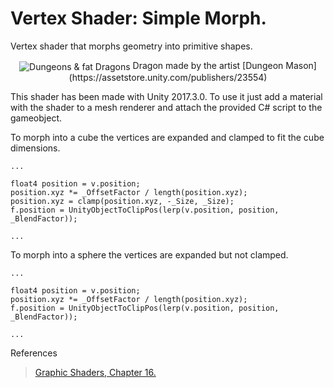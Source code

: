 # Vertex Shader: Simple Morph.

Vertex shader that morphs geometry into primitive shapes.

<p align="center">
  <img align="center" src="example.gif" title="Dungeons & fat Dragons">
  Dragon made by the artist [Dungeon Mason](https://assetstore.unity.com/publishers/23554)
</p>

This shader has been made with Unity 2017.3.0. To use it just add a material with the shader to a mesh renderer and attach the provided C# script to the gameobject.

To morph into a cube the vertices are expanded and clamped to fit the cube dimensions.
```
...

float4 position = v.position;
position.xyz *= _OffsetFactor / length(position.xyz);
position.xyz = clamp(position.xyz, -_Size, _Size);
f.position = UnityObjectToClipPos(lerp(v.position, position, _BlendFactor));

...
```

To morph into a sphere the vertices are expanded but not clamped.
```
...

float4 position = v.position;
position.xyz *= _OffsetFactor / length(position.xyz);
f.position = UnityObjectToClipPos(lerp(v.position, position, _BlendFactor));

...
```
References
> [Graphic Shaders, Chapter 16.](http://web.engr.oregonstate.edu/~mjb/cgeducation/ShadersBookSecond/)
